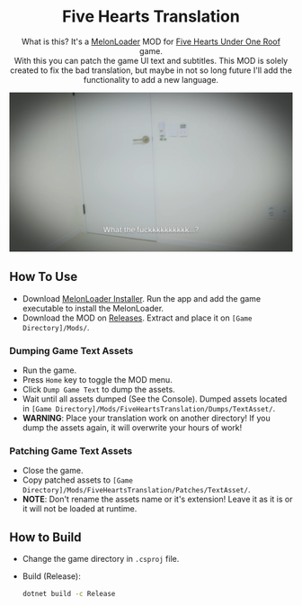 <div align="center">
  <h1>Five Hearts Translation</h1>
  <p>What is this? It's a <a href="https://github.com/LavaGang/MelonLoader">MelonLoader</a> MOD for <a href="https://store.steampowered.com/app/3021100/Five_Hearts_Under_One_Roof/">Five Hearts Under One Roof</a> game.
  <br/>
  With this you can patch the game UI text and subtitles. This MOD is solely created to fix the bad translation, but maybe in not so long future I'll add the functionality to add a new language.</p>
  <img src="./preview.png"/>
</div>

## How To Use

- Download [MelonLoader Installer](https://github.com/LavaGang/MelonLoader.Installer/releases). Run the app and add the game executable to install the MelonLoader.
- Download the MOD on [Releases](https://github.com/kiraio-moe/FiveHeartsTranslation/releases). Extract and place it on `[Game Directory]/Mods/`.

### Dumping Game Text Assets

- Run the game.
- Press `Home` key to toggle the MOD menu.
- Click `Dump Game Text` to dump the assets.
- Wait until all assets dumped (See the Console). Dumped assets located in `[Game Directory]/Mods/FiveHeartsTranslation/Dumps/TextAsset/`.
- **WARNING**: Place your translation work on another directory! If you dump the assets again, it will overwrite your hours of work!

### Patching Game Text Assets

- Close the game.
- Copy patched assets to `[Game Directory]/Mods/FiveHeartsTranslation/Patches/TextAsset/`.
- **NOTE**: Don't rename the assets name or it's extension! Leave it as it is or it will not be loaded at runtime.

## How to Build

- Change the game directory in `.csproj` file.
- Build (Release):

  ```bash
  dotnet build -c Release
  ```
